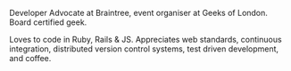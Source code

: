 Developer Advocate at Braintree, event organiser at Geeks of London. Board certified geek.

Loves to code in Ruby, Rails & JS. Appreciates web standards, continuous integration, distributed version control systems, test driven development, and coffee.
